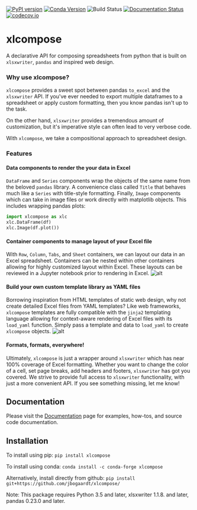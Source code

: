 [![PyPI version](https://badge.fury.io/py/xlcompose.svg)](https://badge.fury.io/py/xlcompose)
[![Conda Version](https://img.shields.io/conda/vn/conda-forge/xlcompose.svg)](https://anaconda.org/conda-forge/xlcompose)
![Build Status](https://github.com/jbogaardt/xlcompose/workflows/Unit%20Tests/badge.svg)
[![Documentation Status](https://readthedocs.org/projects/xlcompose/badge/?version=latest)](http://xlcompose.readthedocs.io/en/latest/?badge=latest)
[![codecov.io](https://codecov.io/github/jbogaardt/xlcompose/coverage.svg?branch=master)](https://codecov.io/github/jbogaardt/xlcompose?branch=master)
# xlcompose
A declarative API for composing spreadsheets from python that is built on
`xlsxwriter`, `pandas` and inspired web design.

### Why use xlcompose?
`xlcompose` provides a sweet spot between pandas `to_excel` and the `xlsxwriter`
API.  If you've ever needed to export multiple dataframes to a spreadsheet
or apply custom formatting, then you know pandas isn't up to the task.

On the other hand, `xlsxwriter` provides a tremendous amount of customization,
but it's imperative style can often lead to very verbose code.

With `xlcompose`, we take a compositional approach to spreadsheet design.

### Features
#### Data components to render the your data in Excel
`DataFrame` and `Series` components wrap the objects of the same name from the
beloved `pandas` library.  A convenience class called `Title` that behaves much
like a `Series` with title-style formatting. Finally, `Image` components which
can take in image files or work directly with matplotlib objects.  This includes wrapping pandas plots:
```python
import xlcompose as xlc
xlc.DataFrame(df)
xlc.Image(df.plot())
```

#### Container components to manage layout of your Excel file
With `Row`, `Column`, `Tabs`, and `Sheet` containers, we can layout our data in
an Excel spreadsheet.  Containers can be nested within other containers allowing
for highly customized layout within Excel.  These layouts can be reviewed in
a Jupyter notebook prior to rendering in Excel.
![alt](https://raw.githubusercontent.com/jbogaardt/xlcompose/master/docs/_static/images/layout.PNG)


#### Build your own custom template library as YAML files
Borrowing inspiration from HTML templates of static web design, why not create
detailed Excel files from YAML templates? Like web frameworks, `xlcompose` templates
are fully compatible with the `jinja2` templating language allowing for context-aware
rendering of Excel files with its `load_yaml` function.  Simply pass a template and
data to `load_yaml` to create `xlcompose` objects.
![alt](https://raw.githubusercontent.com/jbogaardt/xlcompose/master/docs/_static/images/templating.PNG)

#### Formats, formats, everywhere!
Ultimately, `xlcompose` is just a wrapper around `xlsxwriter` which has near 100%
coverage of Excel formatting. Whether you want to change the color of a cell, set page breaks,
add headers and footers, `xlsxwriter` has got you covered.  We strive to provide
full access to `xlsxwriter` functionality, with just a more convenient API.  If you
see something missing, let me know!


## Documentation
Please visit the [Documentation](https://xlcompose.readthedocs.io/en/latest/) page for examples, how-tos, and source
code documentation.

## Installation
To install using pip:
`pip install xlcompose`

To install using conda:
`conda install -c conda-forge xlcompose`

Alternatively, install directly from github:
`pip install git+https://github.com/jbogaardt/xlcompose/`

Note: This package requires Python 3.5 and later, xlsxwriter 1.1.8. and later,
pandas 0.23.0 and later.
